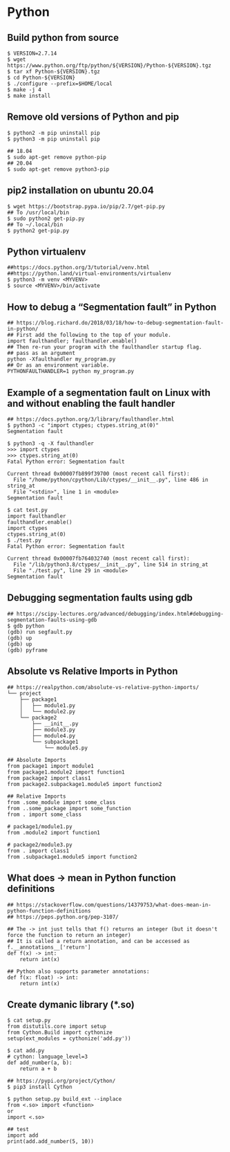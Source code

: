 Python
======

## Build python from source

    $ VERSION=2.7.14
    $ wget https://www.python.org/ftp/python/${VERSION}/Python-${VERSION}.tgz
    $ tar xf Python-${VERSION}.tgz
    $ cd Python-${VERSION}
    $ ./configure --prefix=$HOME/local
    $ make -j 4
    $ make install

## Remove old versions of Python and pip

    $ python2 -m pip uninstall pip
    $ python3 -m pip uninstall pip

    ## 18.04
    $ sudo apt-get remove python-pip
    ## 20.04
    $ sudo apt-get remove python3-pip

## pip2 installation on ubuntu 20.04

    $ wget https://bootstrap.pypa.io/pip/2.7/get-pip.py
    ## To /usr/local/bin
    $ sudo python2 get-pip.py
    ## To ~/.local/bin
    $ python2 get-pip.py

## Python virtualenv

    ##https://docs.python.org/3/tutorial/venv.html
    ##https://python.land/virtual-environments/virtualenv
    $ python3 -m venv <MYVENV>
    $ source <MYVENV>/bin/activate

## How to debug a “Segmentation fault” in Python

    ## https://blog.richard.do/2018/03/18/how-to-debug-segmentation-fault-in-python/
    ## First add the following to the top of your module.
    import faulthandler; faulthandler.enable()
    ## Then re-run your program with the faulthandler startup flag.
    ## pass as an argument
    python -Xfaulthandler my_program.py
    ## Or as an environment variable.
    PYTHONFAULTHANDLER=1 python my_program.py

## Example of a segmentation fault on Linux with and without enabling the fault handler

    ## https://docs.python.org/3/library/faulthandler.html
    $ python3 -c "import ctypes; ctypes.string_at(0)"
    Segmentation fault

    $ python3 -q -X faulthandler
    >>> import ctypes
    >>> ctypes.string_at(0)
    Fatal Python error: Segmentation fault

    Current thread 0x00007fb899f39700 (most recent call first):
      File "/home/python/cpython/Lib/ctypes/__init__.py", line 486 in string_at
      File "<stdin>", line 1 in <module>
    Segmentation fault

    $ cat test.py
    import faulthandler
    faulthandler.enable()
    import ctypes
    ctypes.string_at(0)
    $ ./test.py
    Fatal Python error: Segmentation fault

    Current thread 0x00007fb764032740 (most recent call first):
      File "/lib/python3.8/ctypes/__init__.py", line 514 in string_at
      File "./test.py", line 29 in <module>
    Segmentation fault

## Debugging segmentation faults using gdb

    ## https://scipy-lectures.org/advanced/debugging/index.html#debugging-segmentation-faults-using-gdb
    $ gdb python
    (gdb) run segfault.py
    (gdb) up
    (gdb) up
    (gdb) pyframe

## Absolute vs Relative Imports in Python

    ## https://realpython.com/absolute-vs-relative-python-imports/
    └── project
        ├── package1
        │   ├── module1.py
        │   └── module2.py
        └── package2
            ├── __init__.py
            ├── module3.py
            ├── module4.py
            └── subpackage1
                └── module5.py

    ## Absolute Imports
    from package1 import module1
    from package1.module2 import function1
    from package2 import class1
    from package2.subpackage1.module5 import function2

    ## Relative Imports
    from .some_module import some_class
    from ..some_package import some_function
    from . import some_class

    # package1/module1.py
    from .module2 import function1

    # package2/module3.py
    from . import class1
    from .subpackage1.module5 import function2

## What does -> mean in Python function definitions

    ## https://stackoverflow.com/questions/14379753/what-does-mean-in-python-function-definitions
    ## https://peps.python.org/pep-3107/

    ## The -> int just tells that f() returns an integer (but it doesn't force the function to return an integer)
    ## It is called a return annotation, and can be accessed as f.__annotations__['return']
    def f(x) -> int:
        return int(x)

    ## Python also supports parameter annotations:
    def f(x: float) -> int:
        return int(x)

## Create dymanic library (*.so)

    $ cat setup.py
    from distutils.core import setup
    from Cython.Build import cythonize
    setup(ext_modules = cythonize('add.py'))

    $ cat add.py
    # cython: language_level=3
    def add_number(a, b):
        return a + b

    ## https://pypi.org/project/Cython/
    $ pip3 install Cython

    $ python setup.py build_ext --inplace
    from <.so> import <function>
    or
    import <.so>

    ## test
    import add
    print(add.add_number(5, 10))
